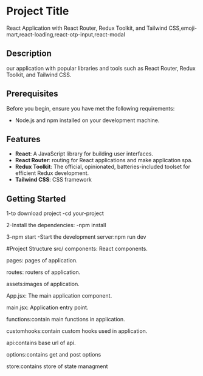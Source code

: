 # Project Title

 React Application with React Router, Redux Toolkit, and Tailwind CSS,emoji-mart,react-loading,react-otp-input,react-modal

## Description

our application with popular libraries and tools such as React Router, Redux Toolkit, and Tailwind CSS.

## Prerequisites

Before you begin, ensure you have met the following requirements:

- Node.js and npm installed on your development machine.

## Features

- **React**: A JavaScript library for building user interfaces.
- **React Router**:  routing for React applications and make application spa.
- **Redux Toolkit**: The official, opinionated, batteries-included toolset for efficient Redux development.
- **Tailwind CSS**: CSS framework 

## Getting Started

1-to download project
-cd your-project

2-Install the dependencies:
-npm install

3-npm start
-Start the development server:npm run dev

#Project Structure
src/
components: React components.

pages: pages of application.

routes: routers of application.

assets:images of application.

App.jsx: The main application component.

main.jsx: Application entry point.

functions:contain main functions in application.

customhooks:contain custom hooks used in application.  


api:contains base url of api.

options:contains get and post options

store:contains store of state managment




